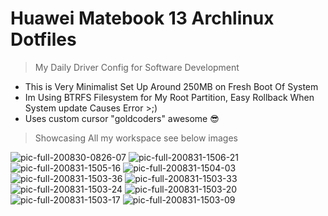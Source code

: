 # Huawei Matebook 13 Archlinux Dotfiles

> My Daily Driver Config for Software Development

- This is Very Minimalist Set Up Around 250MB on Fresh Boot Of System
- Im Using BTRFS Filesystem for My Root Partition, Easy Rollback When System update Causes Error >;)
- Uses custom cursor "goldcoders" awesome 😎

> Showcasing All my workspace see below images

![pic-full-200830-0826-07](https://user-images.githubusercontent.com/55337687/91648939-88dbe200-eaa0-11ea-9311-9976dd8c6fff.png)
![pic-full-200831-1506-21](https://user-images.githubusercontent.com/55337687/91692569-2962fc80-eb9c-11ea-81f3-9c3cdec237fb.png)
![pic-full-200831-1505-16](https://user-images.githubusercontent.com/55337687/91692575-2bc55680-eb9c-11ea-9d40-02b08b7caa67.png)
![pic-full-200831-1504-03](https://user-images.githubusercontent.com/55337687/91692583-2ec04700-eb9c-11ea-973a-5f0c0c76f800.png)
![pic-full-200831-1503-36](https://user-images.githubusercontent.com/55337687/91692585-2f58dd80-eb9c-11ea-9c70-ed8832e5a5b0.png)
![pic-full-200831-1503-33](https://user-images.githubusercontent.com/55337687/91692589-308a0a80-eb9c-11ea-9e70-b46fd80bde66.png)
![pic-full-200831-1503-24](https://user-images.githubusercontent.com/55337687/91692593-31bb3780-eb9c-11ea-820b-dec195016ac9.png)
![pic-full-200831-1503-20](https://user-images.githubusercontent.com/55337687/91692597-32ec6480-eb9c-11ea-8751-ec028fda4c2d.png)
![pic-full-200831-1503-17](https://user-images.githubusercontent.com/55337687/91692600-341d9180-eb9c-11ea-93ad-4b4eaa5a96a6.png)
![pic-full-200831-1503-09](https://user-images.githubusercontent.com/55337687/91692601-34b62800-eb9c-11ea-9aab-a6bada2f018a.png)
